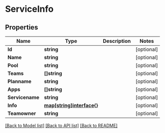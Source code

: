 # ServiceInfo

## Properties
Name | Type | Description | Notes
------------ | ------------- | ------------- | -------------
**Id** | **string** |  | [optional] 
**Name** | **string** |  | [optional] 
**Pool** | **string** |  | [optional] 
**Teams** | **[]string** |  | [optional] 
**Planname** | **string** |  | [optional] 
**Apps** | **[]string** |  | [optional] 
**Servicename** | **string** |  | [optional] 
**Info** | [**map[string]interface{}**](.md) |  | [optional] 
**Teamowner** | **string** |  | [optional] 

[[Back to Model list]](../README.md#documentation-for-models) [[Back to API list]](../README.md#documentation-for-api-endpoints) [[Back to README]](../README.md)


